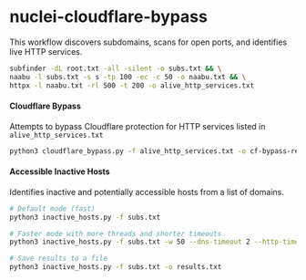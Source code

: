 # nuclei-cloudflare-bypass

This workflow discovers subdomains, scans for open ports, and identifies live HTTP services.
```bash
subfinder -dL root.txt -all -silent -o subs.txt && \
naabu -l subs.txt -s s -tp 100 -ec -c 50 -o naabu.txt && \
httpx -l naabu.txt -rl 500 -t 200 -o alive_http_services.txt
```
#### Cloudflare Bypass

Attempts to bypass Cloudflare protection for HTTP services listed in `alive_http_services.txt`
```bash
python3 cloudflare_bypass.py -f alive_http_services.txt -o cf-bypass-results.txt
```

#### Accessible Inactive Hosts

Identifies inactive and potentially accessible hosts from a list of domains.
```bash
# Default mode (fast)
python3 inactive_hosts.py -f subs.txt

# Faster mode with more threads and shorter timeouts
python3 inactive_hosts.py -f subs.txt -w 50 --dns-timeout 2 --http-timeout 3

# Save results to a file
python3 inactive_hosts.py -f subs.txt -o results.txt
```
